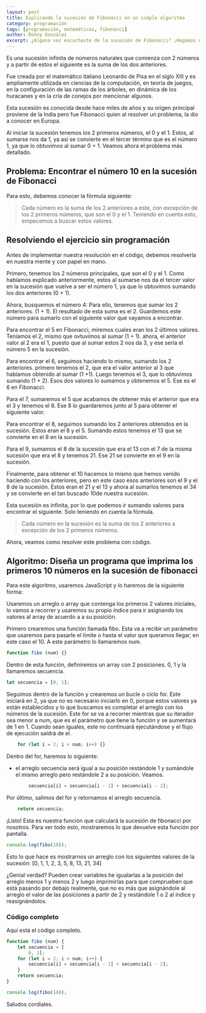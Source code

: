 ```yaml
---
layout: post
title: Explicando la sucesión de Fibonacci en un simple algoritmo
category: programación
tags: [programación, matemáticas, fibonacci]
author: Ronny González
excerpt: ¿Alguna vez escuchaste de la sucesión de Fibonacci? ¡Hagamos un algoritmo para que nuestra computadora lo realice por nosotros!
---
```


Es  una sucesión infinita de números naturales que comienza con 2 números y a partir de estos el siguiente es la suma de los dos anteriores.

Fue creada por el matemático italiano Leonardo de Pisa en el siglo XIII y es ampliamente utilizada en ciencias de la computación, en teoría de juegos, en la configuración de las ramas de los árboles, en dinámica de los huracanes y en la cría de conejos por mencionar algunos.

Esta sucesión es conocida desde hace miles de años y su origen principal proviene de la India pero fue Fibonacci quien al resolver un problema, la dio a conocer en Europa.

Al iniciar la sucesión tenemos los 2 primeros números, el 0 y el 1. Estos, al sumarse nos da 1, ya así se convierte en el tercer término que es el número 1, ya que lo obtuvimos al sumar 0 + 1. Veamos ahora el problema más detallado.

## Problema: Encontrar el número 10 en la sucesión de Fibonacci

Para esto, debemos conocer la fórmula siguiente:
> Cada número es la suma de los 2 anteriores a este, con excepción de los 2 primeros números, que son el 0 y el 1. Teniendo en cuenta esto, empecemos a buscar estos valores.

## Resolviendo el ejercicio sin programación

Antes de implementar nuestra resolución en el código, debemos resolverla en nuestra mente y con papel en mano.

Primero, tenemos los 2 números principales, que son el 0 y el 1. Como habíamos explicado anteriormente, estos al sumarse nos da el tercer valor en la sucesión que vuelve a ser el número 1, ya que lo obtuvimos sumando los dos anteriores (0 + 1).

Ahora, busquemos el número 4: Para ello, tenemos que sumar los 2 anteriores. (1 + 1). El resultado de esta suma es el 2. Guardemos este número para sumarlo con el siguiente valor que vayamos a encontrar.

Para encontrar el 5 en Fibonacci, miremos cuales eran los 2 últimos valores. Teníamos el 2, mismo que ovtuvimos al sumar (1 + 1). ahora, el anterior valor al 2 era el 1, puesto que al sumar estos 2 nos da 3, y ese sería el número 5 en la sucesión.

Para encontrar el 6, seguimos haciendo lo mismo, sumando los 2 anteriores. primero tenemos el 2, que era el valor anterior al 3 que habíamos obtenido al sumar (1 +1). Luego tenemos el 3, que lo obtuvimos sumando (1 + 2). Esos dos valores lo sumamos y obtenemos el 5. Ese es el 6 en Fibonacci.

Para el 7, sumaremos el 5 que acabamos de obtener más el anterior que era el 3 y tenemos el 8. Ese 8 lo guardaremos junto al 5 para obtener el siguiente valor.

Para encontrar el 8, seguimos sumando los 2 anteriores obtenidos en la sucesión. Estos eran el 8 y el 5. Sumando estos tenemos el 13 que se convierte en el 8 en la sucesión.

Para el 9, sumamos el 8 de la sucesión que era el 13 con el 7 de la misma sucesión que era el 8 y tenemos 21. Ese 21 se convierte en el 9 en la sucesión.

Finalmente, para obtener el 10 hacemos lo mismo que hemos venido haciendo con los anteriores, pero en este caso esos anteriores son el 9 y el 8 de la sucesión. Estos eran el 21 y el 13 y ahora al sumarlos tenemos el 34 y se convierte en el tan buscado 10de nuestra sucesión.

Esta sucesión es infinita, por lo que podemos ir sumando valores para encontrar el siguiente. Solo teniendo en cuenta la fórmula.
> Cada número en la sucesión es la suma de los 2 anteriores a excepción de los 2 primeros números.

Ahora, veamos como resolver este problema con código.

## Algoritmo: Diseña un programa que imprima los primeros 10 números en la sucesión de fibonacci

Para este algoritmo, usaremos JavaScript y lo haremos de la siguiente forma:

Usaremos un arreglo o array que contenga los primeros 2 valores iniciales, lo vamos a recorrer y usaremos su propio índice para ir asignando los valores al array de acuerdo a a su posición.

Primero crearemos una función llamada fibo. Esta va a recibir un parámetro que usaremos para pasarle el límite o hasta el valor que queramos llegar, en este caso el 10. A este parámetro lo llamaremos num.

```javascript
function fibo (num) {}
```

Dentro de esta función, definiremos un array con 2 posiciones. 0, 1 y la llamaremos secuencia.

```javascript
let secuencia = [0, 1];
```

Seguimos dentro de la función y crearemos un bucle o ciclo for. Este iniciará en 2, ya que no es necesario iniciarlo en 0, porque estos valores ya están establecidos y lo que buscamos es completar el arreglo con los números de la sucesión. Este for se va a recorrer mientras que  su iterador sea menor a num, que es el parámetro que tiene la función y se aumentará de 1 en 1. Cuando sean iguales, este no continuará ejecutándose y el flujo de ejecución saldrá de el.

```javascript
    for (let i = 2; i < num; i++) {}
```

Dentro del for, haremos lo siguiente:
- el arreglo secuencia será igual a su posición restándole 1 y sumándole el mismo arreglo pero restándole 2 a su posición. Veamos.

```javascript
        secuencia[i] = secuencia[i - 1] + secuencia[i - 2];
```

Por último, salimos del for y retornamos el arreglo secuencia.

```javascript
    return secuencia;
```

¡Listo! Esta es nuestra función que calculará la sucesión de fibonacci por nosotros. Para ver todo esto, mostraremos lo que devuelve esta función por pantalla.

```javascript
console.log(fibo(10));
```

Esto lo que hace es mostrarnos un arreglo con los siguientes valores de la sucesión:
\[0, 1,  1,  2,  3,
  5, 8, 13, 21, 34]

¿Genial verdad? Pueden crear variables he igualarlas a la posición del arreglo menos 1 y menos 2 y luego imprimirlas para que comprueben que está pasando por debajo realmente, que no es más que asignándole al arreglo el valor de las posiciones a partir de 2 y restándole 1 o 2 al índice y reasignándolos.

### Código completo

Aquí está el código completo.

```javascript
function fibo (num) {
    let secuencia = [
        0, 1];
    for (let i = 2; i < num; i++) {
        secuencia[i] = secuencia[i - 1] + secuencia[i - 2];
    }
    return secuencia;
}

console.log(fibo(10));

```

Saludos cordiales.